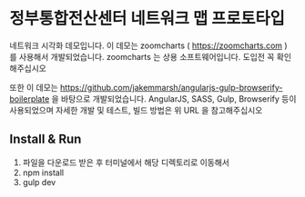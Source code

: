 # 정부통합전산센터 네트워크 맵 프로토타입
네트워크 시각화 데모입니다.
이 데모는 zoomcharts ( https://zoomcharts.com ) 를 사용해서 개발되었습니다.
zoomcharts 는 상용 소프트웨어입니다. 도입전 꼭 확인해주십시오

또한 이 데모는 https://github.com/jakemmarsh/angularjs-gulp-browserify-boilerplate 을 바탕으로 개발되었습니다.
AngularJS, SASS, Gulp, Browserify 등이 사용되었으며 자세한 개발 및 테스트, 빌드 방법은 위 URL 을 참고해주십시오

## Install & Run

1. 파일을 다운로드 받은 후 터미널에서 해당 디렉토리로 이동해서
2. npm install
3. gulp dev
